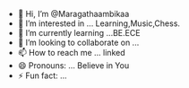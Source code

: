 - 👋 Hi, I’m @Maragathaambikaa
- 👀 I’m interested in ... Learning,Music,Chess.
- 🌱 I’m currently learning ...BE.ECE
- 💞️ I’m looking to collaborate on ...
- 📫 How to reach me ... linked 
- 😄 Pronouns: ... Believe in You
- ⚡ Fun fact: ...

<!---
Maragathaambikaa/Maragathaambikaa is a ✨ special ✨ repository because its `README.md` (this file) appears on your GitHub profile.
You can click the Preview link to take a look at your changes.
--->
